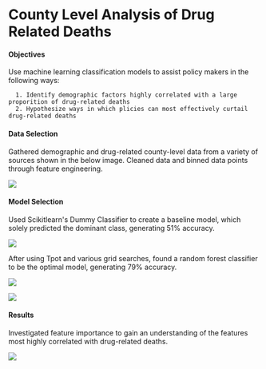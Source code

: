 # County Level Analysis of Drug Related Deaths

#### Objectives

Use machine learning classification models to assist policy makers in the following ways: 
  
      1. Identify demographic factors highly correlated with a large proporition of drug-related deaths 
      2. Hypothesize ways in which plicies can most effectively curtail drug-related deaths 
      
 #### Data Selection
 
Gathered demographic and drug-related county-level data from a variety of sources shown in the below image. Cleaned data and binned data points through feature engineering. 
 
 ![](https://github.com/kahartman2/opioid_crisis/blob/master/data_sources.png)

#### Model Selection 

Used Scikitlearn's Dummy Classifier to create a baseline model, which solely predicted the dominant class, generating 51% accuracy. 

 ![](https://github.com/kahartman2/opioid_crisis/blob/master/baseline_model.png)
 
After using Tpot and various grid searches, found a random forest classifier to be the optimal model, generating 79% accuracy. 

![](https://github.com/kahartman2/opioid_crisis/blob/master/model_comparison.png)

![](https://github.com/kahartman2/opioid_crisis/blob/master/optimal_model.png)

#### Results 

Investigated feature importance to gain an understanding of the features most highly correlated with drug-related deaths. 

![](https://github.com/kahartman2/opioid_crisis/blob/master/feature_importance.png)
